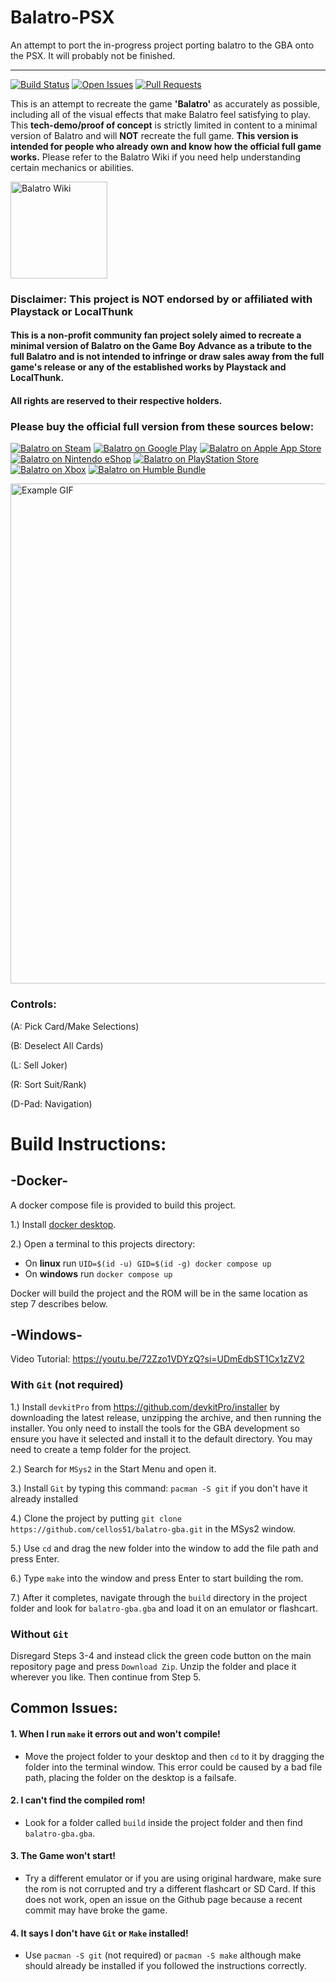# Balatro-PSX

An attempt to port the in-progress project porting balatro to the GBA onto the PSX. It will probably not be finished.


--------------------------------------



[![Build Status](https://img.shields.io/github/actions/workflow/status/cellos51/balatro-gba/build_ci_workflow.yml?style=flat&logo=github&branch=main&label=Builds&labelColor=gray&color=default&v=1)](https://github.com/cellos51/balatro-gba/actions)
[![Open Issues](https://custom-icon-badges.demolab.com/github/issues/cellos51/balatro-gba?logo=bug&style=flat&label=Issues&labelColor=gray&color=red&v=2)](https://github.com/cellos51/balatro-gba/issues)
[![Pull Requests](https://custom-icon-badges.demolab.com/github/issues-pr/cellos51/balatro-gba?logo=git-pull-request&style=flat&label=Pull%20Requests&labelColor=gray&color=indigo&v=3)](https://github.com/cellos51/balatro-gba/pulls)

This is an attempt to recreate the game **'Balatro'** as accurately as possible, including all of the visual effects that make Balatro feel satisfying to play.
This **tech-demo/proof of concept** is strictly limited in content to a minimal version of Balatro and will **NOT** recreate the full game. **This version is intended for people who already own and know how the official full game works.** Please refer to the Balatro Wiki if you need help understanding certain mechanics or abilities.

<a href="https://balatrowiki.org/">
  <img src="https://custom-icon-badges.demolab.com/badge/Balatro%20Wiki-194c84?logo=bigjoker&logoColor=fff" alt="Balatro Wiki" width="155">
</a>

### Disclaimer: This project is NOT endorsed by or affiliated with Playstack or LocalThunk
#### This is a non-profit community fan project solely aimed to recreate a minimal version of Balatro on the Game Boy Advance as a tribute to the full Balatro and is not intended to infringe or draw sales away from the full game's release or any of the established works by Playstack and LocalThunk.
#### All rights are reserved to their respective holders. 

### Please buy the official full version from these sources below:
[![Balatro on Steam](https://custom-icon-badges.demolab.com/badge/Balatro%20on%20Steam-194c84?logo=steam&logoColor=fff)](https://store.steampowered.com/app/2379780/Balatro/)
[![Balatro on Google Play](https://custom-icon-badges.demolab.com/badge/Balatro%20on%20Google%20Play-414141?logo=Google-play&logoColor=fff)](https://play.google.com/store/apps/details?id=com.playstack.balatro.android)
[![Balatro on Apple App Store](https://custom-icon-badges.demolab.com/badge/Balatro%20on%20Apple%20App%20Store-0D96F6?logo=app-store&logoColor=fff)](https://apps.apple.com/us/app/balatro/id6502453075)
[![Balatro on Nintendo eShop](https://custom-icon-badges.demolab.com/badge/Balatro%20on%20Nintendo%20eShop-e60012?logo=nintendo&logoColor=fff)](https://www.nintendo.com/us/store/products/balatro-switch/)
[![Balatro on PlayStation Store](https://custom-icon-badges.demolab.com/badge/Balatro%20on%20PlayStation%20Store-006FCD?logo=PlayStation&logoColor=fff)](https://store.playstation.com/en-us/concept/10010334)
[![Balatro on Xbox](https://custom-icon-badges.demolab.com/badge/Balatro%20on%20Xbox-107C10.svg?logo=xbox&logoColor=white)](https://www.xbox.com/en-US/games/store/balatro/9PK087LNGJC5)
[![Balatro on Humble Bundle](https://img.shields.io/badge/Balatro%20on%20Humble%20Bundle-%23494F5C.svg?logo=HumbleBundle&logoColor=white)](https://www.humblebundle.com/store/balatro?srsltid=AfmBOoqS2De8T4kizzWxJS1pbvQosJ_bYCl4qvC6LA1YLPAh4sZ8vJqO)

<!-- The Gif is a little blurry but I think it looks fine -->
<img src="example.gif" alt="Example GIF" width="800">

### Controls: 
(A: Pick Card/Make Selections)

(B: Deselect All Cards) 

(L: Sell Joker)

(R: Sort Suit/Rank)

(D-Pad: Navigation) 
# **Build Instructions:**

## **-Docker-**
A docker compose file is provided to build this project. 

1.) Install [docker desktop](https://docs.docker.com/compose/install/). 

2.) Open a terminal to this projects directory:
- On **linux** run `UID=$(id -u) GID=$(id -g) docker compose up`
- On **windows** run `docker compose up`

Docker will build the project and the ROM will be in the same location as step 7 describes below.

## **-Windows-**
Video Tutorial: https://youtu.be/72Zzo1VDYzQ?si=UDmEdbST1Cx1zZV2
### With `Git` (not required)
1.) Install `devkitPro` from https://github.com/devkitPro/installer by downloading the latest release, unzipping the archive, and then running the installer. You only need to install the tools for the GBA development so ensure you have it selected and install it to the default directory. You may need to create a temp folder for the project.

2.) Search for `MSys2` in the Start Menu and open it.

3.) Install `Git` by typing this command: `pacman -S git` if you don't have it already installed

4.) Clone the project by putting `git clone https://github.com/cellos51/balatro-gba.git` in the MSys2 window.

5.) Use `cd` and drag the new folder into the window to add the file path and press Enter.

6.) Type `make` into the window and press Enter to start building the rom.

7.) After it completes, navigate through the `build` directory in the project folder and look for `balatro-gba.gba` and load it on an emulator or flashcart.
### Without `Git`
Disregard Steps 3-4 and instead click the green code button on the main repository page and press `Download Zip`. Unzip the folder and place it wherever you like. Then continue from Step 5.
## **Common Issues:**

#### 1. **When I run `make` it errors out and won't compile!**
- Move the project folder to your desktop and then `cd` to it by dragging the folder into the terminal window. This error could be caused by a bad file path, placing the folder on the desktop is a failsafe.

#### 2. **I can't find the compiled rom!**
- Look for a folder called `build` inside the project folder and then find `balatro-gba.gba`.

#### 3. **The Game won't start!**
- Try a different emulator or if you are using original hardware, make sure the rom is not corrupted and try a different flashcart or SD Card. If this does not work, open an issue on the Github page because a recent commit may have broke the game.

#### 4. **It says I don't have `Git` or `Make` installed!**
- Use `pacman -S git` (not required) or `pacman -S make` although make should already be installed if you followed the instructions correctly.
